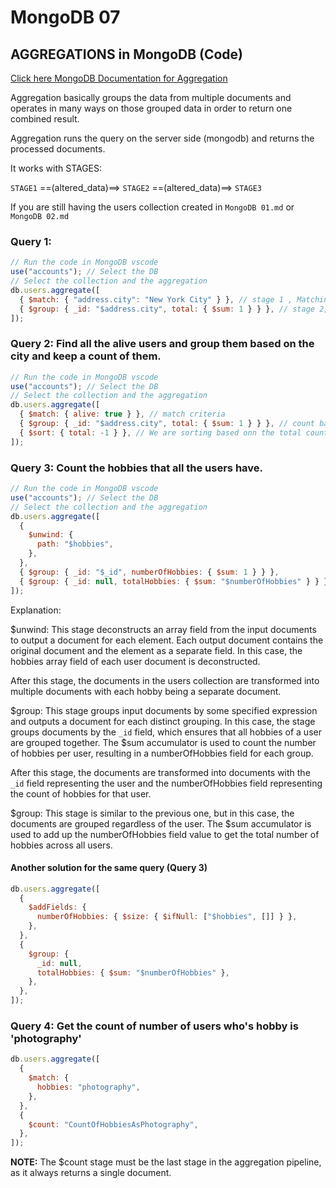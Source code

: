 # MongoDB 07

## AGGREGATIONS in MongoDB (Code)

[Click here MongoDB Documentation for Aggregation](https://www.mongodb.com/docs/atlas/atlas-sp/stream-aggregation/)

Aggregation basically groups the data from multiple documents and operates in many ways on those grouped data in order to return one combined result.

Aggregation runs the query on the server side (mongodb) and returns the processed documents.

It works with STAGES:

`STAGE1` ==(altered_data)==> `STAGE2` ==(altered_data)==> `STAGE3`

If you are still having the users collection created in `MongoDB 01.md` or `MongoDB 02.md`

### Query 1:

```js
// Run the code in MongoDB vscode
use("accounts"); // Select the DB
// Select the collection and the aggregation
db.users.aggregate([
  { $match: { "address.city": "New York City" } }, // stage 1 , Matching the address, city to 'New York City' with $match
  { $group: { _id: "$address.city", total: { $sum: 1 } } }, // stage 2, Group them to output as needed
]);
```

### Query 2: Find all the alive users and group them based on the city and keep a count of them.

```js
// Run the code in MongoDB vscode
use("accounts"); // Select the DB
// Select the collection and the aggregation
db.users.aggregate([
  { $match: { alive: true } }, // match criteria
  { $group: { _id: "$address.city", total: { $sum: 1 } } }, // count based on address.city which we mention in _id
  { $sort: { total: -1 } }, // We are sorting based onn the total count in desc by mentioning -1
]);
```

### Query 3: Count the hobbies that all the users have.

```js
// Run the code in MongoDB vscode
use("accounts"); // Select the DB
// Select the collection and the aggregation
db.users.aggregate([
  {
    $unwind: {
      path: "$hobbies",
    },
  },
  { $group: { _id: "$_id", numberOfHobbies: { $sum: 1 } } },
  { $group: { _id: null, totalHobbies: { $sum: "$numberOfHobbies" } } },
]);
```

Explanation:

$unwind: This stage deconstructs an array field from the input documents to output a document for each element. Each output document contains the original document and the element as a separate field. In this case, the hobbies array field of each user document is deconstructed.

After this stage, the documents in the users collection are transformed into multiple documents with each hobby being a separate document.

$group: This stage groups input documents by some specified expression and outputs a document for each distinct grouping. In this case, the stage groups documents by the `_id` field, which ensures that all hobbies of a user are grouped together. The $sum accumulator is used to count the number of hobbies per user, resulting in a numberOfHobbies field for each group.

After this stage, the documents are transformed into documents with the `_id` field representing the user and the numberOfHobbies field representing the count of hobbies for that user.

$group: This stage is similar to the previous one, but in this case, the documents are grouped regardless of the user. The $sum accumulator is used to add up the numberOfHobbies field value to get the total number of hobbies across all users.

#### Another solution for the same query (Query 3)

```js
db.users.aggregate([
  {
    $addFields: {
      numberOfHobbies: { $size: { $ifNull: ["$hobbies", []] } },
    },
  },
  {
    $group: {
      _id: null,
      totalHobbies: { $sum: "$numberOfHobbies" },
    },
  },
]);
```

### Query 4: Get the count of number of users who's hobby is 'photography'

```js
db.users.aggregate([
  {
    $match: {
      hobbies: "photography",
    },
  },
  {
    $count: "CountOfHobbiesAsPhotography",
  },
]);
```

**NOTE:** The $count stage must be the last stage in the aggregation pipeline, as it always returns a single document.
